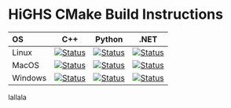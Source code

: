# HiGHS CMake Build Instructions 

| OS       | C++   | Python   | .NET   |
|:-------- | :---: | :------: | :----: |
| Linux    | [![Status][linux_cpp_svg]][linux_cpp_link] | [![Status][linux_python_svg]][linux_python_link] | [![Status][linux_dotnet_svg]][linux_dotnet_link] |
| MacOS    | [![Status][macos_cpp_svg]][macos_cpp_link] | [![Status][macos_python_svg]][macos_python_link] | [![Status][macos_dotnet_svg]][macos_dotnet_link] |
| Windows  | [![Status][windows_cpp_svg]][windows_cpp_link] | [![Status][windows_python_svg]][windows_python_link] | [![Status][windows_dotnet_svg]][windows_dotnet_link] |

lallala 

[linux_cpp_svg]: https://github.com/ERGO-Code/HiGHS/actions/workflows/cmake_linux_cpp.yml/badge.svg
[linux_cpp_link]: https://github.com/ERGO-Code/HiGHS/actions/workflows/cmake_linux_cpp.yml
[macos_cpp_svg]: https://github.com/ERGO-Code/HiGHS/actions/workflows/cmake_macos_cpp.yml/badge.svg
[macos_cpp_link]: https://github.com/ERGO-Code/HiGHS/actions/workflows/cmake_macos_cpp.yml
[windows_cpp_svg]: https://github.com/ERGO-Code/HiGHS/actions/workflows/cmake_windows_cpp.yml/badge.svg
[windows_cpp_link]: https://github.com/ERGO-Code/HiGHS/actions/workflows/cmake_windows_cpp.yml

[linux_python_svg]: https://github.com/ERGO-Code/HiGHS/actions/workflows/test_python_ubuntu.yml/badge.svg
[linux_python_link]: https://github.com/ERGO-Code/HiGHS/actions/workflows/test_python_ubuntu.yml
[macos_python_svg]: https://github.com/ERGO-Code/HiGHS/actions/workflows/test_python_macos.yml/badge.svg
[macos_python_link]: https://github.com/ERGO-Code/HiGHS/actions/workflows/test_python_macos.yml
[windows_python_svg]: https://github.com/ERGO-Code/HiGHS/actions/workflows/test_python_win.yml/badge.svg
[windows_python_link]: https://github.com/ERGO-Code/HiGHS/actions/workflows/test_python_win.yml

[linux_dotnet_svg]: https://github.com/ERGO-Code/HiGHS/actions/workflows/test_csharp_ubuntu.yml/badge.svg
[linux_dotnet_link]: https://github.com/ERGO-Code/HiGHS/actions/workflows/test_csharp_ubuntu.yml
[macos_dotnet_svg]: https://github.com/ERGO-Code/HiGHS/actions/workflows/test_csharp_macos.yml/badge.svg
[macos_dotnet_link]: https://github.com/ERGO-Code/HiGHS/actions/workflows/test_csharp_macos.yml
[windows_dotnet_svg]: https://github.com/ERGO-Code/HiGHS/actions/workflows/test_csharp_win.yml/badge.svg
[windows_dotnet_link]: https://github.com/ERGO-Code/HiGHS/actions/workflows/test_csharp_win.yml

<!--# ?branch=main -->

